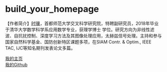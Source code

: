 # build_your_homepage

【作者简介】[时骥](https://cnushiji.github.io/)，首都师范大学交叉科学研究院，特聘副研究员，2018年毕业于清华大学数学科学系应用数学专业，获理学博士
学位。研究方向为非线性滤波、自抗扰控制、深度学习方法及其图像处理应用，太赫兹信号处理。主持和参与国家自然科学基金、国防创新特区课题多项，在SIAM Contr.
& Optim., IEEE TAC, IJC等知名期刊发表论文多篇。
    
[我的主页](https://cnushiji.github.io/)      
[我的Github](https://github.com/cnushiji)      

